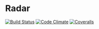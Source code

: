 # Radar

[![Build Status](https://img.shields.io/travis/renalreg/radar.svg)](https://travis-ci.org/renalreg/radar) [![Code Climate](https://img.shields.io/codeclimate/github/renalreg/radar.svg)](https://codeclimate.com/github/renalreg/radar) [![Coveralls](https://img.shields.io/coveralls/renalreg/radar.svg)](https://coveralls.io/github/renalreg/radar)
